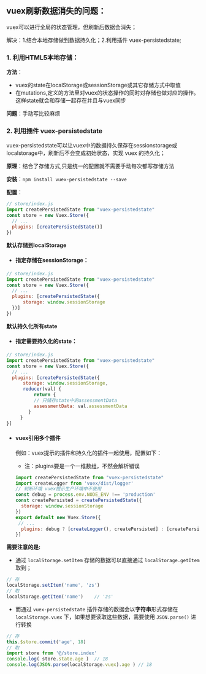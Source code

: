 ## vuex刷新数据消失的问题：

vuex可以进行全局的状态管理，但刷新后数据会消失；

解决：1.结合本地存储做到数据持久化；2.利用插件 vuex-persistedstate;

### 1. 利用HTML5本地存储：

**方法**：

- vuex的state在localStorage或sessionStorage或其它存储方式中取值
- 在mutations,定义的方法里对vuex的状态操作的同时对存储也做对应的操作。 这样state就会和存储一起存在并且与vuex同步

**问题**：手动写比较麻烦

### 2. 利用插件 vuex-persistedstate

vuex-persistedstate可以让vuex中的数据持久保存在sessionstorage或localstorage中，刷新后不会变成初始状态，实现 vuex 的持久化；

**原理**：结合了存储方式,只是统一的配置就不需要手动每次都写存储方法

**安装**：`npm install vuex-persistedstate --save`

**配置**：

```js
// store/index.js
import createPersistedState from "vuex-persistedstate"
const store = new Vuex.Store({
  // ...
  plugins: [createPersistedState()]
})
```

**默认存储到localStorage**

- #### 指定存储在sessionStorage：

```js
// store/index.js
import createPersistedState from "vuex-persistedstate"
const store = new Vuex.Store({
  // ...
  plugins: [createPersistedState({
      storage: window.sessionStorage
  })]
})
```

**默认持久化所有state**

- #### 指定需要持久化的state：

```js
// store/index.js
import createPersistedState from "vuex-persistedstate"
const store = new Vuex.Store({
  // ...
  plugins: [createPersistedState({
      storage: window.sessionStorage,
      reducer(val) {
          return {
          // 只储存state中的assessmentData
          assessmentData: val.assessmentData
        }
     }
}]
```

- #### vuex引用多个插件

  例如：vuex提示的插件和持久化的插件一起使用，配置如下：

  - 注：plugins要是一个一维数组，不然会解析错误

  ```js
  import createPersistedState from "vuex-persistedstate"
  import createLogger from 'vuex/dist/logger'
  // 判断环境 vuex提示生产环境中不使用
  const debug = process.env.NODE_ENV !== 'production'
  const createPersisted = createPersistedState({
    storage: window.sessionStorage
  })
  export default new Vuex.Store({
   // ...
    plugins: debug ? [createLogger(), createPersisted] : [createPersisted]
  }]
  ```



**需要注意的是:**

- 通过 `localStorage.setItem` 存储的数据可以直接通过 `localStorage.getItem` 取到；

```js
// 存
localStorage.setItem('name', 'zs')
// 取
localStorage.getItem('name')	// 'zs'
```

- 而通过 `vuex-persistedstate` 插件存储的数据会以**字符串**形式存储在 `localStorage.vuex` 下，如果想要读取这些数据，需要使用 `JSON.parse()` 进行转换

```js
// 存
this.$store.commit('age', 18)
// 取
import store from '@/store.index'
console.log( store.state.age )	// 18
console.log(JSON.parse(localStorage.vuex).age )	// 18
```

